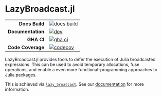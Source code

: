 # LazyBroadcast.jl

|||
|---------------------:|:----------------------------------------------|
| **Docs Build**       | [![docs build][docs-bld-img]][docs-bld-url]   |
| **Documentation**    | [![dev][docs-dev-img]][docs-dev-url]          |
| **GHA CI**           | [![gha ci][gha-ci-img]][gha-ci-url]           |
| **Code Coverage**    | [![codecov][codecov-img]][codecov-url]        |

[docs-bld-img]: https://github.com/CliMA/LazyBroadcast.jl/actions/workflows/Documentation.yml/badge.svg
[docs-bld-url]: https://github.com/CliMA/LazyBroadcast.jl/actions/workflows/Documentation.yml

[docs-dev-img]: https://img.shields.io/badge/docs-dev-blue.svg
[docs-dev-url]: https://CliMA.github.io/LazyBroadcast.jl/dev/

[gha-ci-img]: https://github.com/CliMA/LazyBroadcast.jl/actions/workflows/ci.yml/badge.svg
[gha-ci-url]: https://github.com/CliMA/LazyBroadcast.jl/actions/workflows/ci.yml

[codecov-img]: https://codecov.io/gh/CliMA/LazyBroadcast.jl/branch/main/graph/badge.svg
[codecov-url]: https://codecov.io/gh/CliMA/LazyBroadcast.jl

LazyBroadcast.jl provides tools to defer the execution of Julia broadcasted
expressions. This can be used to avoid temporary allocations, fuse operations,
and enable a even more functional-programming approaches to Julia packages.

This is achieved via [`lazy_broadcast`](https://clima.github.io/LazyBroadcast.jl/dev/api/#LazyBroadcast.lazy_broadcast).
See our [documentation](https://clima.github.io/LazyBroadcast.jl/dev/) for more
information.
